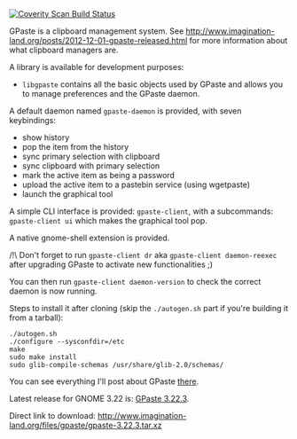 <a href="https://scan.coverity.com/projects/gpaste">
  <img alt="Coverity Scan Build Status"
       src="https://scan.coverity.com/projects/6230/badge.svg"/>
</a>

GPaste is a clipboard management system.
See <http://www.imagination-land.org/posts/2012-12-01-gpaste-released.html> for more information about what clipboard
managers are.

A library is available for development purposes:

* `libgpaste` contains all the basic objects used by GPaste and allows you to manage preferences and the GPaste daemon.

A default daemon named `gpaste-daemon` is provided, with seven keybindings:

* show history
* pop the item from the history
* sync primary selection with clipboard
* sync clipboard with primary selection
* mark the active item as being a password
* upload the active item to a pastebin service (using wgetpaste)
* launch the graphical tool

A simple CLI interface is provided: `gpaste-client`, with a subcommands: `gpaste-client ui` which makes the graphical tool pop.

A native gnome-shell extension is provided.

/!\ Don't forget to run `gpaste-client dr` aka `gpaste-client daemon-reexec` after upgrading GPaste to activate new functionalities ;)

You can then run `gpaste-client daemon-version` to check the correct daemon is now running.

Steps to install it after cloning (skip the `./autogen.sh` part if you're building it from a tarball):

    ./autogen.sh
    ./configure --sysconfdir=/etc
    make
    sudo make install
    sudo glib-compile-schemas /usr/share/glib-2.0/schemas/

You can see everything I'll post about GPaste [there](http://www.imagination-land.org/tags/GPaste.html).

Latest release for GNOME 3.22 is: [GPaste 3.22.3](http://www.imagination-land.org/posts/2017-02-28-gpaste-3.22.3-released.html).

Direct link to download: <http://www.imagination-land.org/files/gpaste/gpaste-3.22.3.tar.xz>
